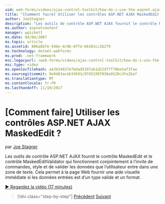 ```yaml
---
uid: web-forms/videos/ajax-control-toolkit/how-do-i-use-the-aspnet-ajax-maskededit-controls
title: "[Comment faire] Utiliser les contrôles ASP.NET AJAX MaskedEdit ? | Microsoft Docs"
author: JoeStagner
description: "Les outils de contrôle ASP.NET AJAX fournit le contrôle MaskedEdit et le contrôle MaskedEditValidator qui fonctionnent conjointement à l’invite de commandes, style et de valider le d..."
ms.author: aspnetcontent
manager: wpickett
ms.date: 04/04/2007
ms.topic: article
ms.assetid: 806a8bfe-54be-4c96-8ffd-66303cc2b2f9
ms.technology: dotnet-webforms
ms.prod: .net-framework
msc.legacyurl: /web-forms/videos/ajax-control-toolkit/how-do-i-use-the-aspnet-ajax-maskededit-controls
msc.type: video
ms.openlocfilehash: a43b34827e7bdad5347ab1d22d77f70be5af3fae
ms.sourcegitcommit: 9a9483aceb34591c97451997036a9120c3fe2baf
ms.translationtype: MT
ms.contentlocale: fr-FR
ms.lasthandoff: 11/10/2017
---
```

<a name="how-do-i-use-the-aspnet-ajax-maskededit-controls"></a>[Comment faire] Utiliser les contrôles ASP.NET AJAX MaskedEdit ?
====================
par [Joe Stagner](https://github.com/JoeStagner)

Les outils de contrôle ASP.NET AJAX fournit le contrôle MaskedEdit et le contrôle MaskedEditValidator qui fonctionnent conjointement à l’invite de commandes, style et de valider les données que l’utilisateur entre dans une zone de texte. Cela permet à la page Web fournir une aide visuelle immédiate si les données entrées est d’un type valide et un format.

[&#9654; Regardez la vidéo (17 minutes)](https://channel9.msdn.com/Blogs/ASP-NET-Site-Videos/how-do-i-use-the-aspnet-ajax-maskededit-controls)

>[!div class="step-by-step"]
[Précédent](how-do-i-use-the-aspnet-ajax-dropdown-control.md)
[Suivant](how-do-i-use-the-aspnet-ajax-mutuallyexclusive-checkbox-extender.md)
